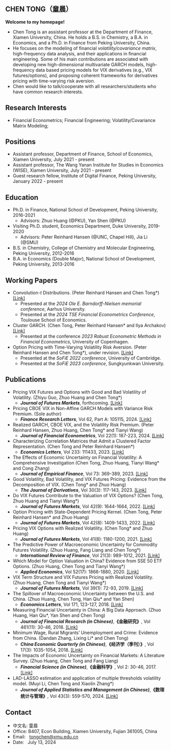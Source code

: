 ## CHEN TONG（童晨）

**Welcome to my homepage!**
- Chen Tong is an assistant professor at the Department of Finance, Xiamen University, China. He holds a B.S. in Chemistry, a B.A. in Economics, and a Ph.D. in Finance from Peking University, China.
- He focuses on the modeling of financial <em>volatility/covariance matrix</em>, high-frequency data analysis, and their applications in financial engineering. Some of his main contributions are associated with developing new high-dimensional multivariate GARCH models, high-frequency data based pricing models for VIX derivatives (e.g., VIX futures/options), and proposing coherent frameworks for derivatives pricing with time-varying risk aversion.
- Chen would like to talk/cooperate with all researchers/students who have common research interests.

## Research Interests
-  Financial Econometrics; Financial Engineering; Volatility/Covariance Matrix Modeling;

## Positions
- Assistant professor, Department of Finance, School of Economics, Xiamen University, July 2021 - present
- Assistant professor, The Wang Yanan Institute for Studies in Economics (WISE), Xiamen University, July 2021 - present
- Guest research fellow, Institute of Digital Finance, Peking University, January 2022 - present

## Education
- Ph.D. in Finance, National School of Development, Peking University, 2016-2021
  - Advisors: Zhuo Huang (@PKU), Yan Shen (@PKU)
- Visiting Ph.D. student, Economics Department, Duke University, 2019-2020
  - Advisors: Peter Reinhard Hansen (@UNC, Chapel Hill), Jia Li (@SMU)
- B.S. in Chemistry, College of Chemistry and Molecular Engineering, Peking University, 2012-2016
- B.A. in Economics (Double Major), National School of Development, Peking University, 2013-2016

## Working Papers
- Convolution-<em>t</em> Distributions. (Peter Reinhard Hansen and Chen Tong*) [[Link]](https://arxiv.org/abs/2404.00864)
  - Presented at the <em>2024 Ole E. Barndorff-Nielsen memorial conference</em>, Aarhus University.
  - Presented at the <em>2024 TSE Financial Econometrics Conference</em>, Toulouse School of Economics.
- Cluster GARCH. (Chen Tong, Peter Reinhard Hansen* and Ilya Archakov) [[Link]](https://arxiv.org/abs/2406.06860)
  - Presented at the conference <em>2023 Robust Econometric Methods in Financial Econometrics</em>, University of Copenhagen.
- Option Pricing with Time-Varying Volatility Risk Aversion. (Peter Reinhard Hansen and Chen Tong*), under revision. [[Link]](https://arxiv.org/abs/2204.06943)
  - Presented at the <em>SoFiE 2022 conference</em>, University of Cambridge. 
  - Presented at the <em>SoFiE 2023 conference</em>, Sungkyunkwan University.

## Publications
- Pricing VIX Futures and Options with Good and Bad Volatility of Volatility. (Zhiyu Guo, Zhuo Huang and Chen Tong*)
  - <em><strong>Journal of Futures Markets</strong></em>, forthcoming.  [[Link]](http://doi.org/10.1002/fut.22545)
- Pricing CBOE VIX in Non-Affine GARCH Models with Variance Risk Premium. (Sole author)
  - <em><strong>Finance Research Letters</strong></em>, Vol 62, Part A: 105115, 2024. [[Link]](https://doi.org/10.1016/j.frl.2024.105115)
- Realized GARCH, CBOE VIX, and the Volatility Risk Premium. (Peter Reinhard Hansen, Zhuo Huang, Chen Tong* and Tianyi Wang)
  - <em><strong>Journal of Financial Econometrics</strong></em>, Vol 22(1): 187-223, 2024. [[Link]](https://doi.org/10.1093/jjfinec/nbac033)
- Characterizing Correlation Matrices that Admit a Clustered Factor Representation. (Chen Tong and Peter Reinhard Hansen*)  
  - <em><strong>Economics Letters</strong></em>, Vol 233: 111433, 2023. [[Link]](https://doi.org/10.1016/j.econlet.2023.111433)
- The Effects of Economic Uncertainty on Financial Volatility: A Comprehensive Investigation (Chen Tong, Zhuo Huang, Tianyi Wang* and Cong Zhang)
  - <em><strong>Journal of Empirical Finance</strong></em>, Vol 73: 369-389, 2023. [[Link]](https://doi.org/10.1016/j.jempfin.2023.08.004)
- Good Volatility, Bad Volatility, and VIX Futures Pricing: Evidence from the Decomposition of VIX. (Chen Tong* and Zhuo Huang) 
  - <em><strong>The Journal of Derivatives</strong></em>, Vol 30(3): 117-143, 2023. [[Link]](https://doi.org/10.3905/jod.2022.1.174)
- Do VIX Futures Contribute to the Valuation of VIX Options? (Chen Tong, Zhuo Huang and Tianyi Wang*)
  - <em><strong>Journal of Futures Markets</strong></em>, Vol 42(9): 1644-1664, 2022. [[Link]](http://doi.org/10.1002/fut.22278)
- Option Pricing with State-Dependent Pricing Kernel. (Chen Tong, Peter Reinhard Hansen* and Zhuo Huang) 
  - <em><strong>Journal of Futures Markets</strong></em>, Vol 42(8): 1409-1433, 2022. [[Link]](http://doi.org/10.1002/fut.22338)
- Pricing VIX Options with Realized Volatility. (Chen Tong* and Zhuo Huang) 
  - <em><strong>Journal of Futures Markets</strong></em>, Vol 41(8): 1180-1200, 2021. [[Link]](http://doi.org/10.1002/fut.22201)
- The Predictive Power of Macroeconomic Uncertainty for Commodity Futures Volatility. (Zhuo Huang, Fang Liang and Chen Tong*)
  - <em><strong>International Review of Finance</strong></em>, Vol 21(3): 989-1012, 2021. [[Link]](http://doi.org/10.1111/irfi.12310)
- Which Model for Option Valuation in China? Evidence from SSE 50 ETF Options. (Zhuo Huang, Chen Tong and Tianyi Wang*)
  - <em><strong>Applied Economics</strong></em>, Vol 52(17): 1866-1880, 2020. [[Link]](http://doi.org/10.1080/00036846.2019.1679348)
- VIX Term Structure and VIX Futures Pricing with Realized Volatility. (Zhuo Huang, Chen Tong and Tianyi Wang*) 
  - <em><strong>Journal of Futures  Markets</strong></em>, Vol 39(1): 72-93, 2019. [[Link]](http://doi.org/10.1002/fut.21955)
- The Spillover of Macroeconomic Uncertainty between the U.S. and China. (Zhuo Huang, Chen Tong, Han Qiu* and Yan Shen)
  - <em><strong>Economics Letters</strong></em>, Vol 171, 123-127, 2018. [[Link]](http://doi.org/10.1016/j.econlet.2018.07.018)
- Measuring Financial Uncertainty in China: A Big Data Approach. (Zhuo Huang, Han Qiu*, Yan Shen and Chen Tong)
  - <em><strong>Journal of Financial Research (in Chinese)</strong></em>,<strong>《金融研究》</strong>, Vol 461(11): 30-46, 2018. [[Link]](http://www.jryj.org.cn/CN/Y2018/V461/I11/30)
- Minimum Wage, Rural Migrants&rsquo; Unemployment and Crime: Evidence from China. (Dandan Zhang, Lixing Li* and Chen Tong)
  - <em><strong>China Economic Quarterly (in Chinese)</strong></em>,<strong>《经济学（季刊）》</strong>, Vol 17(3): 1035-1054, 2018. [[Link]](http://ccj.pku.edu.cn/jjx/CN/10.13821/j.cnki.ceq.2018.02.08)
- The Impacts of Economic Uncertainty on Financial Markets: A Literature Survey. (Zhuo Huang, Chen Tong and Fang Liang) 
  - <em><strong>Financial Science (in Chinese)</strong></em>,<strong>《金融科学》</strong>, Vol 2: 30-46, 2017. [[Link]](https://jrkx.chinajournal.net.cn/WKH/WebPublication/paperDigest.aspx?paperID=61f0916e-1a3f-4029-a4e2-0e8e53669a88)
- LAD-LASSO estimation and application of multiple thresholds volatility model. (Muyi Li, Chen Tong and Xiaolin Zhang*)
  - <em><strong>Journal of Applied Statistics and Management (in Chinese)</strong></em>,<strong>《数理统计与管理》</strong>, Vol 43(3): 559-570, 2024. [[Link]](http://sltj.chinajournal.net.cn/WKB2/WebPublication/paperDigest.aspx?paperID=8893ec39-e126-4433-ad26-4d6f37fa16ab)

## Contact
- 中文名: 童晨 <br />
- Office: B407, Econ Building, Xiamen University, Fujian 361005, China <br />
- Email: &nbsp; tongchen@xmu.edu.cn <br />
- Date: &nbsp; July 13, 2024
